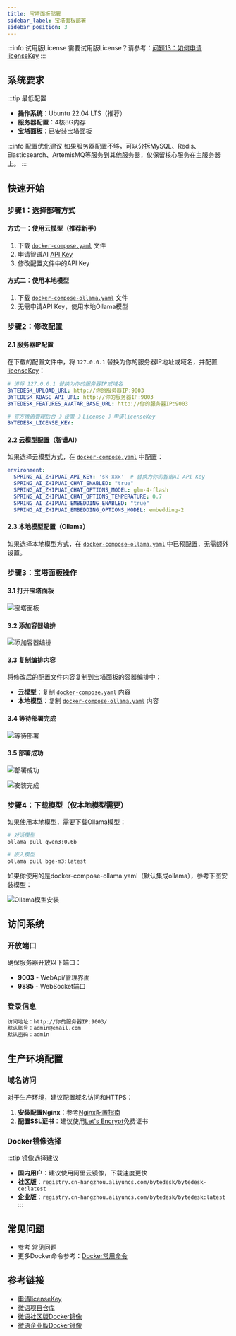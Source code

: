 ```yaml
---
title: 宝塔面板部署
sidebar_label: 宝塔面板部署
sidebar_position: 3
---
```


:::info 试用版License
需要试用版License？请参考：[问题13：如何申请licenseKey](/docs/faq#问题13如何申请licensekey)
:::

## 系统要求

:::tip 最低配置

- **操作系统**：Ubuntu 22.04 LTS（推荐）
- **服务器配置**：4核8G内存
- **宝塔面板**：已安装宝塔面板

:::info 配置优化建议
如果服务器配置不够，可以分拆MySQL、Redis、Elasticsearch、ArtemisMQ等服务到其他服务器，仅保留核心服务在主服务器上。
:::

## 快速开始

### 步骤1：选择部署方式

#### 方式一：使用云模型（推荐新手）

1. 下载 [`docker-compose.yaml`](https://gitee.com/270580156/weiyu/blob/main/deploy/docker/docker-compose.yaml) 文件
2. 申请智谱AI [API Key](https://www.bigmodel.cn/usercenter/proj-mgmt/apikeys)
3. 修改配置文件中的API Key

#### 方式二：使用本地模型

1. 下载 [`docker-compose-ollama.yaml`](https://gitee.com/270580156/weiyu/blob/main/deploy/docker/docker-compose-ollama.yaml) 文件
2. 无需申请API Key，使用本地Ollama模型

### 步骤2：修改配置

#### 2.1 服务器IP配置

在下载的配置文件中，将 `127.0.0.1` 替换为你的服务器IP地址或域名，并配置[licenseKey](../development/license.md)：

```yaml
# 请将 127.0.0.1 替换为你的服务器IP或域名
BYTEDESK_UPLOAD_URL: http://你的服务器IP:9003
BYTEDESK_KBASE_API_URL: http://你的服务器IP:9003
BYTEDESK_FEATURES_AVATAR_BASE_URL: http://你的服务器IP:9003

# 官方微语管理后台-》设置-》License-》申请licenseKey
BYTEDESK_LICENSE_KEY: 
```

#### 2.2 云模型配置（智谱AI）

如果选择云模型方式，在 [`docker-compose.yaml`](https://gitee.com/270580156/weiyu/blob/main/deploy/docker/docker-compose.yaml) 中配置：

```yaml
environment:
  SPRING_AI_ZHIPUAI_API_KEY: 'sk-xxx'  # 替换为你的智谱AI API Key
  SPRING_AI_ZHIPUAI_CHAT_ENABLED: "true"
  SPRING_AI_ZHIPUAI_CHAT_OPTIONS_MODEL: glm-4-flash
  SPRING_AI_ZHIPUAI_CHAT_OPTIONS_TEMPERATURE: 0.7
  SPRING_AI_ZHIPUAI_EMBEDDING_ENABLED: "true"
  SPRING_AI_ZHIPUAI_EMBEDDING_OPTIONS_MODEL: embedding-2
```

#### 2.3 本地模型配置（Ollama）

如果选择本地模型方式，在 [`docker-compose-ollama.yaml`](https://gitee.com/270580156/weiyu/blob/main/deploy/docker/docker-compose-ollama.yaml) 中已预配置，无需额外设置。

### 步骤3：宝塔面板操作

#### 3.1 打开宝塔面板

![宝塔面板](/img/deploy/baota/baota_1.png)

#### 3.2 添加容器编排

![添加容器编排](/img/deploy/baota/baota_2.png)

#### 3.3 复制编排内容

将修改后的配置文件内容复制到宝塔面板的容器编排中：

- **云模型**：复制 [`docker-compose.yaml`](https://gitee.com/270580156/weiyu/blob/main/deploy/docker/docker-compose.yaml) 内容
- **本地模型**：复制 [`docker-compose-ollama.yaml`](https://gitee.com/270580156/weiyu/blob/main/deploy/docker/docker-compose-ollama.yaml) 内容

#### 3.4 等待部署完成

![等待部署](/img/deploy/baota/baota_3.png)

#### 3.5 部署成功

![部署成功](/img/deploy/baota/baota_4.png)

![安装完成](/img/deploy/baota/baota_5.png)

### 步骤4：下载模型（仅本地模型需要）

如果使用本地模型，需要下载Ollama模型：

```bash
# 对话模型
ollama pull qwen3:0.6b

# 嵌入模型
ollama pull bge-m3:latest
```

如果你使用的是docker-compose-ollama.yaml（默认集成ollama），参考下图安装模型：

![Ollama模型安装](/img/deploy/baota/baota-ollama.png)

## 访问系统

### 开放端口

确保服务器开放以下端口：

- **9003** - WebApi/管理界面
- **9885** - WebSocket端口

### 登录信息

```bash
访问地址：http://你的服务器IP:9003/
默认账号：admin@email.com
默认密码：admin
```

## 生产环境配置

### 域名访问

对于生产环境，建议配置域名访问和HTTPS：

1. **安装配置Nginx**：参考[Nginx配置指南](./depend/nginx.md)
2. **配置SSL证书**：建议使用[Let's Encrypt](./depend/letsencrypt.md)免费证书

### Docker镜像选择

:::tip 镜像选择建议

- **国内用户**：建议使用阿里云镜像，下载速度更快
- **社区版**：`registry.cn-hangzhou.aliyuncs.com/bytedesk/bytedesk-ce:latest`
- **企业版**：`registry.cn-hangzhou.aliyuncs.com/bytedesk/bytedesk:latest`
:::

## 常见问题

- 参考 [常见问题](/docs/faq)
- 更多Docker命令参考：[Docker常用命令](./depend/docker#升级bytedesk镜像)

## 参考链接

- [申请licenseKey](../development/license.md)
- [微语项目仓库](https://gitee.com/270580156/weiyu)
- [微语社区版Docker镜像](https://hub.docker.com/r/bytedesk/bytedesk-ce)
- [微语企业版Docker镜像](https://hub.docker.com/r/bytedesk/bytedesk)
